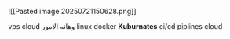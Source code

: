 ![[Pasted image 20250721150628.png]]

vps cloud وهاته الامور
linux
docker 
**Kuburnates**
ci/cd
piplines
cloud



